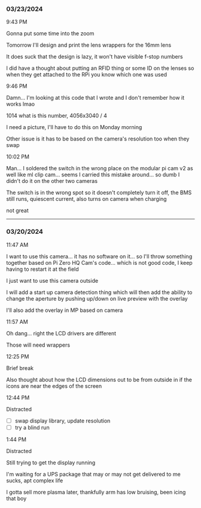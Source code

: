 ### 03/23/2024

9:43 PM

Gonna put some time into the zoom

Tomorrow I'll design and print the lens wrappers for the 16mm lens

It does suck that the design is lazy, it won't have visible f-stop numbers

I did have a thought about putting an RFID thing or some ID on the lenses so when they get attached to the RPi you know which one was used

9:46 PM

Damn... I'm looking at this code that I wrote and I don't remember how it works lmao

1014 what is this number, 4056x3040 / 4

I need a picture, I'll have to do this on Monday morning

Other issue is it has to be based on the camera's resolution too when they swap

10:02 PM

Man... I soldered the switch in the wrong place on the modular pi cam v2 as well like ml clip cam... seems I carried this mistake around... so dumb I didn't do it on the other two cameras

The switch is in the wrong spot so it doesn't completely turn it off, the BMS still runs, quiescent current, also turns on camera when charging

not great

---

### 03/20/2024

11:47 AM

I want to use this camera... it has no software on it... so I'll throw something together based on Pi Zero HQ Cam's code... which is not good code, I keep having to restart it at the field

I just want to use this camera outside

I will add a start up camera detection thing which will then add the ability to change the aperture by pushing up/down on live preview with the overlay

I'll also add the overlay in MP based on camera

11:57 AM

Oh dang... right the LCD drivers are different

Those will need wrappers

12:25 PM

Brief break

Also thought about how the LCD dimensions out to be from outside in if the icons are near the edges of the screen

12:44 PM

Distracted

- [ ] swap display library, update resolution
- [ ] try a blind run

1:44 PM

Distracted

Still trying to get the display running

I'm waiting for a UPS package that may or may not get delivered to me sucks, apt complex life

I gotta sell more plasma later, thankfully arm has low bruising, been icing that boy

